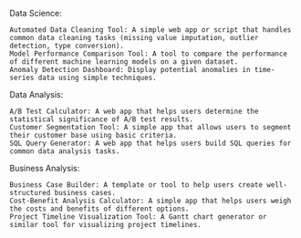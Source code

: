 Data Science:

    Automated Data Cleaning Tool: A simple web app or script that handles common data cleaning tasks (missing value imputation, outlier detection, type conversion).
    Model Performance Comparison Tool: A tool to compare the performance of different machine learning models on a given dataset.
    Anomaly Detection Dashboard: Display potential anomalies in time-series data using simple techniques.

Data Analysis:

    A/B Test Calculator: A web app that helps users determine the statistical significance of A/B test results.
    Customer Segmentation Tool: A simple app that allows users to segment their customer base using basic criteria.
    SQL Query Generator: A web app that helps users build SQL queries for common data analysis tasks.
   


Business Analysis:

    Business Case Builder: A template or tool to help users create well-structured business cases.
    Cost-Benefit Analysis Calculator: A simple app that helps users weigh the costs and benefits of different options.
    Project Timeline Visualization Tool: A Gantt chart generator or similar tool for visualizing project timelines.
